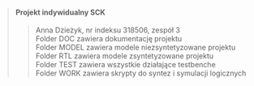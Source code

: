 >#### Projekt indywidualny SCK
>> Anna Dzieżyk, nr indeksu 318506, zespół 3\
>> Folder DOC zawiera dokumentację projektu\
>> Folder MODEL zawiera modele niezsyntetyzowane projektu\
>> Folder RTL zawiera modele zsyntetyzowane projektu\
>> Folder TEST zawiera wszystkie działające testbenche\
>> Folder WORK zawiera skrypty do syntez i  symulacji logicznych
